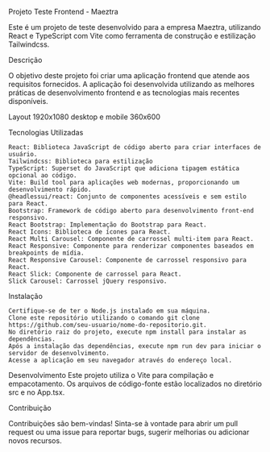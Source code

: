 Projeto Teste Frontend - Maeztra

Este é um projeto de teste desenvolvido para a empresa Maeztra, utilizando React e TypeScript com Vite como ferramenta de construção e estilização Tailwindcss.

Descrição

O objetivo deste projeto foi criar uma aplicação frontend que atende aos requisitos fornecidos. A aplicação foi desenvolvida utilizando as melhores práticas de desenvolvimento frontend e as tecnologias mais recentes disponíveis.

Layout 1920x1080 desktop e mobile 360x600

Tecnologias Utilizadas
   
    React: Biblioteca JavaScript de código aberto para criar interfaces de usuário.
    Tailwindcss: Biblioteca para estilização
    TypeScript: Superset do JavaScript que adiciona tipagem estática opcional ao código.
    Vite: Build tool para aplicações web modernas, proporcionando um desenvolvimento rápido.
    @headlessui/react: Conjunto de componentes acessíveis e sem estilo para React.
    Bootstrap: Framework de código aberto para desenvolvimento front-end responsivo.
    React Bootstrap: Implementação do Bootstrap para React.
    React Icons: Biblioteca de ícones para React.
    React Multi Carousel: Componente de carrossel multi-item para React.
    React Responsive: Componente para renderizar componentes baseados em breakpoints de mídia.
    React Responsive Carousel: Componente de carrossel responsivo para React.
    React Slick: Componente de carrossel para React.
    Slick Carousel: Carrossel jQuery responsivo.

Instalação

    Certifique-se de ter o Node.js instalado em sua máquina.
    Clone este repositório utilizando o comando git clone https://github.com/seu-usuario/nome-do-repositorio.git.
    No diretório raiz do projeto, execute npm install para instalar as dependências.
    Após a instalação das dependências, execute npm run dev para iniciar o servidor de desenvolvimento.
    Acesse a aplicação em seu navegador através do endereço local.

Desenvolvimento
    Este projeto utiliza o Vite para compilação e empacotamento.
    Os arquivos de código-fonte estão localizados no diretório src e no App.tsx.

Contribuição

Contribuições são bem-vindas! Sinta-se à vontade para abrir um pull request ou uma issue para reportar bugs, sugerir melhorias ou adicionar novos recursos.
